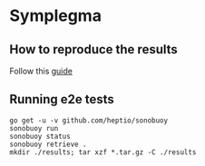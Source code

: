 # Symplegma

## How to reproduce the results

Follow this [guide](https://clusterfrak-dynamics.github.io/symplegma/user-guides/aws/)

## Running e2e tests

```
go get -u -v github.com/heptio/sonobuoy
sonobuoy run
sonobuoy status
sonobuoy retrieve .
mkdir ./results; tar xzf *.tar.gz -C ./results
```
